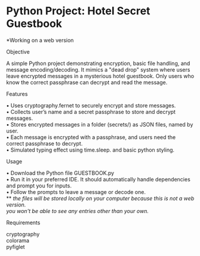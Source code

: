 # Python Project: Hotel Secret Guestbook

*Working on a web version

Objective

A simple Python project demonstrating encryption, basic file handling, and message encoding/decoding. It mimics a "dead drop" system where users leave encrypted messages in a mysterious hotel guestbook. Only users who know the correct passphrase can decrypt and read the message.

Features

• Uses cryptography.fernet to securely encrypt and store messages.<br>
• Collects user’s name and a secret passphrase to store and decrypt messages.<br>
• Stores encrypted messages in a folder (secrets/) as JSON files, named by user.<br>
• Each message is encrypted with a passphrase, and users need the correct passphrase to decrypt.<br>
• Simulated typing effect using time.sleep. and basic python styling.<br>

Usage

• Download the Python file GUESTBOOK.py <br> 
• Run it in your preferred IDE. It should automatically handle dependencies and prompt you for inputs. <br>
• Follow the prompts to leave a message or decode one. <br>
** *the files will be stored locally on your computer because this is not a web version. <br>
you won't be able to see any entries other than your own.*

Requirements <br>

cryptography  
colorama  
pyfiglet
